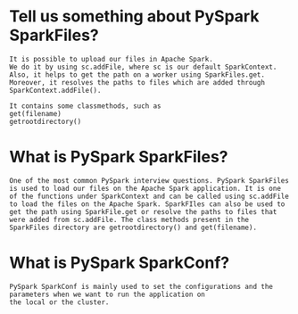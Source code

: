 #   Tell us something about PySpark SparkFiles?
    
    It is possible to upload our files in Apache Spark.
    We do it by using sc.addFile, where sc is our default SparkContext.
    Also, it helps to get the path on a worker using SparkFiles.get.
    Moreover, it resolves the paths to files which are added through SparkContext.addFile().
    
    It contains some classmethods, such as
    get(filename)
    getrootdirectory()


#   What is PySpark SparkFiles?

    One of the most common PySpark interview questions. PySpark SparkFiles is used to load our files on the Apache Spark application. It is one of the functions under SparkContext and can be called using sc.addFile to load the files on the Apache Spark. SparkFIles can also be used to get the path using SparkFile.get or resolve the paths to files that were added from sc.addFile. The class methods present in the SparkFiles directory are getrootdirectory() and get(filename).


#   What is PySpark SparkConf?

    PySpark SparkConf is mainly used to set the configurations and the parameters when we want to run the application on 
    the local or the cluster.

#   

